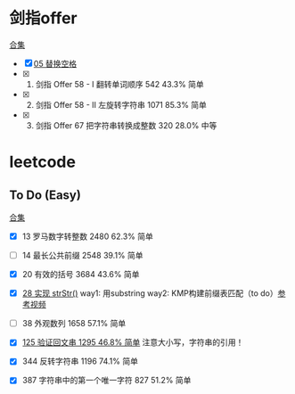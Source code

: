 # 剑指offer
[合集](https://leetcode-cn.com/problemset/lcof/?topicSlugs=string)
- [x] [05 替换空格](https://leetcode-cn.com/problems/ti-huan-kong-ge-lcof)
- [x] 1. 剑指 Offer 58 - I	翻转单词顺序  	542	43.3%	简单	
- [x] 2. 剑指 Offer 58 - II 左旋转字符串  	1071	85.3%	简单	
- [x] 3. 剑指 Offer 67	把字符串转换成整数  	320	28.0%	中等



# leetcode
## To Do (Easy)
[合集](https://leetcode-cn.com/problemset/all/?listId=2ckc81c&topicSlugs=string&difficulty=%E7%AE%80%E5%8D%95)

- [x] 13	罗马数字转整数  	2480	62.3%	简单	

- [ ] 14	最长公共前缀  	2548	39.1%	简单	
- [x] 20	有效的括号  	3684	43.6%	简单	
- [x] [28	实现 strStr()](https://leetcode-cn.com/problems/implement-strstr/)	way1: 用substring way2: KMP构建前缀表匹配（to do）[参考视频](https://www.bilibili.com/video/BV1PD4y1o7nd/?spm_id_from=trigger_reload)
- [ ] 38	外观数列  	1658	57.1%	简单	
- [x] [125	验证回文串  	1295	46.8%	简单](https://leetcode-cn.com/problems/valid-palindrome/)	 注意大小写，字符串的引用！
- [x] 344	反转字符串  	1196	74.1%	简单	
- [x] 387	字符串中的第一个唯一字符  	827	51.2%	简单	
